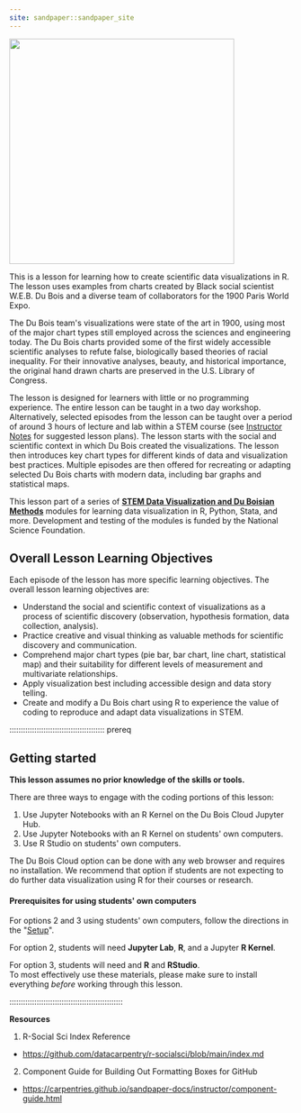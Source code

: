 ```yaml
---
site: sandpaper::sandpaper_site
---
```


<div>
<img src="https://github.com/carpentries-incubator/R-Data-Viz-with-Du-Bois/blob/main/episodes/files/du-bois-title.png?raw=true"
width="400" />
</div>

This is a lesson for learning how to create scientific data visualizations in R.
The lesson uses examples from charts created by Black social scientist W.E.B. 
Du Bois and a diverse team of collaborators for the 1900 Paris World Expo.

The Du Bois team's visualizations were state of the art in 1900, using most of
the major chart types still employed across the sciences and engineering today.
The Du Bois charts provided some of the first widely accessible scientific 
analyses to refute false, biologically based theories of racial inequality. For
their innovative analyses, beauty, and historical importance, the original 
hand drawn charts are preserved in the U.S. Library of Congress.

The lesson is designed for learners with little or no programming experience. The
entire lesson can be taught in a two day workshop. Alternatively, selected
episodes from the lesson can be taught over a period of around 3 hours of lecture
and lab within a STEM course (see
[Instructor Notes](https://github.com/carpentries-incubator/R-Data-Viz-with-Du-Bois/instructor/instructor-notes.html)
for suggested lesson plans). The lesson starts with the social and scientific
context in which Du Bois created the visualizations. The lesson then introduces
key chart types for different kinds of data and visualization best practices. 
Multiple episodes are then offered for recreating or adapting selected Du Bois
charts with modern data, including bar graphs and statistical maps.

This lesson part of a series of **[STEM Data Visualization and Du Boisian Methods](https://github.com/HigherEdData/Du-Bois-STEM/tree/main)**
modules for learning data visualization in R, Python, Stata, and more. 
Development and testing of the modules is funded by the National Science Foundation.

## Overall Lesson Learning Objectives

Each episode of the lesson has more specific learning objectives. The overall
lesson learning objectives are:

* Understand the social and scientific context of visualizations as a process of
scientific discovery (observation, hypothesis formation, data collection, analysis).
* Practice creative and visual thinking as valuable methods for scientific
discovery and communication.
* Comprehend major chart types (pie bar, bar chart, line chart, statistical map)
and their suitability for different levels of measurement and multivariate
relationships.
* Apply visualization best including accessible design and data story telling.
* Create and modify a Du Bois chart using R to experience the value of coding
to reproduce and adapt data visualizations in STEM.

::::::::::::::::::::::::::::::::::::::::::  prereq

## Getting started

**This lesson assumes no prior knowledge of the skills or tools.**

There are three ways to engage with the coding portions of this lesson:

1. Use Jupyter Notebooks with an R Kernel on the Du Bois Cloud Jupyter Hub.
2. Use Jupyter Notebooks with an R Kernel on students' own computers.
3. Use R Studio on students' own computers.

The Du Bois Cloud option can be done with any web browser and requires no
installation. We recommend that option if students are not expecting to do further
data visualization using R for their courses or research.

#### Prerequisites for using students' own computers

For options 2 and 3 using students' own computers, follow the directions in the 
"[Setup](setup.html)".

For option 2, students will need **Jupyter Lab**, **R**, and a Jupyter **R Kernel**.

For option 3, students will need and **R** and **RStudio**.
<br>To most effectively use these materials, please make sure to install
everything *before* working through this lesson.


::::::::::::::::::::::::::::::::::::::::::::::::::

**Resources**
1. R-Social Sci Index Reference
- https://github.com/datacarpentry/r-socialsci/blob/main/index.md

2. Component Guide for Building Out Formatting Boxes for GitHub
- https://carpentries.github.io/sandpaper-docs/instructor/component-guide.html

[workbench]: https://carpentries.github.io/sandpaper-docs

